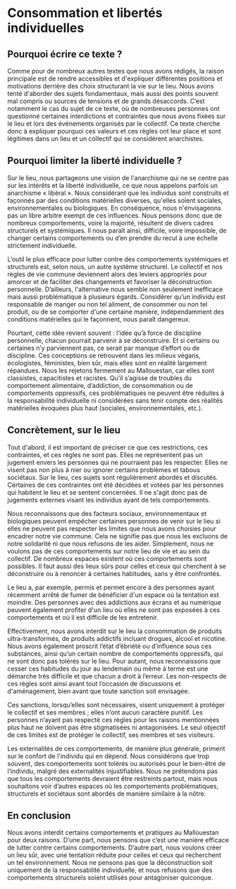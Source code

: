 # Consommation et libertés individuelles

## Pourquoi écrire ce texte ?

Comme pour de nombreux autres textes que nous avons rédigés, la raison principale est de rendre accessibles et d'expliquer différentes positions et motivations derrière des choix structurant la vie sur le lieu. Nous avons tenté d'aborder des sujets fondamentaux, mais aussi des points souvent mal compris ou sources de tensions et de grands désaccords. C’est notamment le cas du sujet de ce texte, où de nombreuses personnes ont questionné certaines interdictions et contraintes que nous avons fixées sur le lieu et lors des événements organisés par le collectif. Ce texte cherche donc à expliquer pourquoi ces valeurs et ces règles ont leur place et sont légitimes dans un lieu et un collectif qui se considèrent anarchistes.

## Pourquoi limiter la liberté individuelle ?

Sur le lieu, nous partageons une vision de l'anarchisme qui ne se centre pas sur les intérêts et la liberté individuelle, ce que nous appelons parfois un anarchisme « libéral ». Nous considérant que les individus sont construits et façonnés par des conditions matérielles diverses, qu'elles soient sociales, environnementales ou biologiques. En conséquence, nous n'envisageons pas un libre arbitre exempt de ces influences. Nous pensons donc que de nombreux comportements, voire la majorité, résultent de divers cadres structurels et systémiques. Il nous paraît ainsi, difficile, voire impossible, de changer certains comportements ou d’en prendre du recul à une échelle strictement individuelle.

L’outil le plus efficace pour lutter contre des comportements systémiques et structurels est, selon nous, un autre système structurel. Le collectif et nos règles de vie commune deviennent alors des leviers appropriés pour amorcer et de faciliter des changements et favoriser la déconstruction personnelle. D’ailleurs, l'alternative nous semble non seulement inefficace mais aussi problématique à plusieurs égards. Considérer qu’un individu est responsable de manger ou non tel aliment, de consommer ou non tel produit, ou de se comporter d'une certaine manière, indépendamment des conditions matérielles qui le façonnent, nous paraît dangereux.

Pourtant, cette idée revient souvent : l’idée qu’à force de discipline personnelle, chacun pourrait parvenir à se déconstruire. Et si certains ou certaines n’y parviennent pas, ce serait par manque d’effort ou de discipline. Ces conceptions se retrouvent dans les milieux végans, écologistes, féministes, bien sûr, mais elles sont en réalité largement répandues. Nous les rejetons fermement au Mallouestan, car elles sont classistes, capacitistes et racistes. Qu’il s’agisse de troubles du comportement alimentaire, d’addiction, de consommation ou de comportements oppressifs, ces problématiques ne peuvent être réduites à la responsabilité individuelle ni considérées sans tenir compte des réalités matérielles évoquées plus haut (sociales, environnementales, etc.).

## Concrètement, sur le lieu

Tout d'abord, il est important de préciser ce que ces restrictions, ces contraintes, et ces règles ne sont pas. Elles ne représentent pas un jugement envers les personnes qui ne pourraient pas les respecter. Elles ne visent pas non plus à nier ou ignorer certains problèmes et tabous sociétaux. Sur le lieu, ces sujets sont régulièrement abordés et discutés. Certaines de ces contraintes ont été décidées et votées par les personnes qui habitent le lieu et se sentent concernées. Il ne s'agit donc pas de jugements externes visant les individus ayant de tels comportements.

Nous reconnaissons que des facteurs sociaux, environnementaux et biologiques peuvent empêcher certaines personnes de venir sur le lieu si elles ne peuvent pas respecter les limites que nous avons choisies pour encadrer notre vie commune. Cela ne signifie pas que nous les excluons de notre solidarité ni que nous refusons de les aider. Simplement, nous ne voulons pas de ces comportements sur notre lieu de vie et au sein du collectif. De nombreux espaces existent où ces comportements sont possibles. Il faut aussi des lieux sûrs pour celles et ceux qui cherchent à se déconstruire ou à renoncer à certaines habitudes, sans y être confrontés.

Le lieu a, par exemple, permis et permet encore à des personnes ayant récemment arrêté de fumer de bénéficier d'un espace où la tentation est moindre. Des personnes avec des addictions aux écrans et au numérique peuvent également profiter d'un lieu où elles ne sont pas exposées à ces comportements et où il est difficile de les entretenir.

Effectivement, nous avons interdit sur le lieu la consommation de produits ultra-transformés, de produits addictifs incluant drogues, alcool et nicotine. Nous avons également proscrit l’état d’ébriété ou d’influence sous ces substances, ainsi qu’un certain nombre de comportements oppressifs, qui ne sont donc pas tolérés sur le lieu. Pour autant, nous reconnaissons que cesser ces habitudes du jour au lendemain ou même à terme est une démarche très difficile et que chacun a droit à l’erreur. Les non-respects de ces règles sont ainsi avant tout l’occasion de discussions et d'aménagement, bien avant que toute sanction soit envisagée.

Ces sanctions, lorsqu’elles sont nécessaires, visent uniquement à protéger le collectif et ses membres ; elles n’ont aucun caractère punitif. Les personnes n’ayant pas respecté ces règles pour les raisons mentionnées plus haut ne doivent pas être stigmatisées ni antagonisées. Le seul objectif de ces limites est de protéger le collectif, ses membres et ses visiteurs.

Les externalités de ces comportements, de manière plus générale, priment sur le confort de l'individu qui en dépend. Nous considérons que trop souvent, des comportements sont tolérés ou autorisés pour le bien-être de l’individu, malgré des externalités injustifiables. Nous ne prétendons pas que tous les comportements devraient être restreints partout, mais nous souhaitons voir d’autres espaces où les comportements problématiques, structurels et sociétaux sont abordés de manière similaire à la nôtre.

## En conclusion
Nous avons interdit certains comportements et pratiques au Mallouestan pour deux raisons. D’une part, nous pensons que c’est une manière efficace de lutter contre certains comportements. D’autre part, nous voulons créer un lieu sûr, avec une tentation réduite pour celles et ceux qui recherchent un tel environnement. Nous ne pensons pas que la déconstruction soit uniquement de la responsabilité individuelle, et nous refusons que des comportements structurels soient utilisés pour antagoniser quiconque.